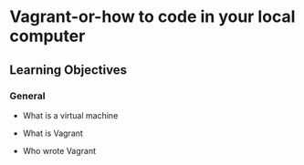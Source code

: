 # Vagrant-or-how to code in your local computer
## Learning Objectives

### General

* What is a virtual machine

* What is Vagrant

* Who wrote Vagrant
